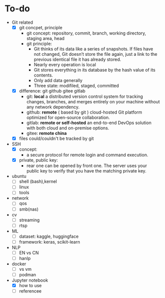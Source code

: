 # To-do 
- Git related
  - [x] git concpet, principle
    - git concept: repository, commit, branch, working directory, staging area, head
    - git principle:  
      - Git thinks of its data like a series of snapshots. If files have not changed, Git doesn’t store the file again, just a link to the previous identical file it has already stored. 
      - Nearly every operation is local
      - Git stores everything in its database by the hash value of its contents.
      - Only add data generally
      - Three state: modifiled, staged, committed
  - [x] difference: git github gitee gitlab
    - git: **local** a distributed version control system for tracking changes, branches, and merges entirely on your machine without any network dependency.
    - github: **remote** ( based by git ) cloud-hosted Git platform optimized for open-source collaboration.
    - gitlab: **remote or self-hosted**  an end-to-end DevOps solution with both cloud and on-premise options.
    - gitee: **remote china** 
  - [x] files could/couldn't be tracked by git 
- SSH
  - [x] concept: 
    - a secure protocol for remote login and command execution.
  - [x] private, public key: 
    - rear one can be opened by front one. The server uses your public key to verify that you have the matching private key.
- ubuntu
  - [ ] shell (bash),kernel
  - [ ] linux 
  - [ ] tools
- network
  - [ ] qos
  - [ ] smb(nas)
- cv
  - [ ] streaming
  - [ ] rtsp
- ML
  - [ ] dataset: kaggle, huggingface
  - [ ] framework: keras, scikit-learn
- NLP
  - [ ] EN vs CN
  - [ ] hanlp
- docker
  - [ ] vs vm 
  - [ ] podman
- Jupyter notebook
  - [x] how to use
  - [ ] referencee